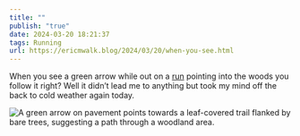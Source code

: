 ```yaml
---
title: ""
publish: "true"
date: 2024-03-20 18:21:37
tags: Running
url: https://ericmwalk.blog/2024/03/20/when-you-see.html
---
```


When you see a green arrow while out on a [run](https://strava.com/activities/11001806754) pointing into the woods you follow it right? Well it didn’t lead me to anything but took my mind off the back to cold weather again today.

![A green arrow on pavement points towards a leaf-covered trail flanked by bare trees, suggesting a path through a woodland area.](https://ericmwalk.blog/uploads/2024/img-8374.jpeg)
